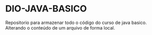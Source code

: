 # DIO-JAVA-BASICO
Repositorio para armazenar todo o código do curso de java basico.
Alterando o conteúdo de um arquivo de forma local.
